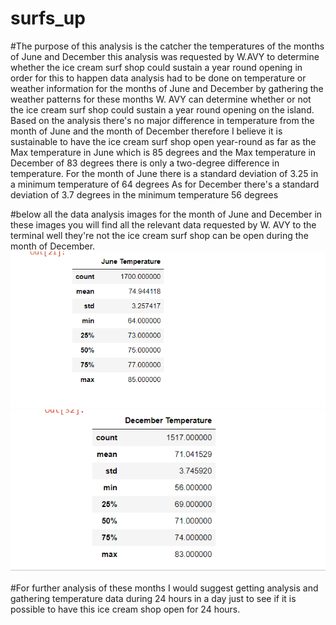 # surfs_up
#The purpose of this analysis is the catcher the temperatures of the months of June and December this analysis was requested by W.AVY to determine whether the ice cream surf shop could sustain a year round opening in order for this to happen data analysis had to be done on temperature or weather information for the months of June and December by gathering the weather patterns for these months W. AVY can determine whether or not the ice cream surf shop could sustain a year round opening on the island. Based on the analysis there's no major difference in temperature from the month of June and the month of December therefore I believe it is sustainable to have the ice cream surf shop open year-round as far as the Max temperature in June which is 85 degrees and the Max temperature in December of 83 degrees there is only a two-degree difference in temperature. 
For the month of June there is a standard deviation of 3.25 in a minimum temperature of 64 degrees As for December there's a standard deviation of 3.7 degrees in the minimum temperature 56 degrees


#below all the data analysis images for the month of June and December in these images you will find all the relevant data requested by W. AVY to the terminal well they're not the ice cream surf shop can be open during the month of December.
![surfs_up](https://github.com/onehatt29/surfs_up/blob/main/images/june.PNG) ![surfs_up](https://github.com/onehatt29/surfs_up/blob/main/images/December.PNG)

#For further analysis of these months I would suggest getting analysis and gathering temperature data during 24 hours in a day just to see if it is possible to have this ice cream shop open for 24 hours. 
